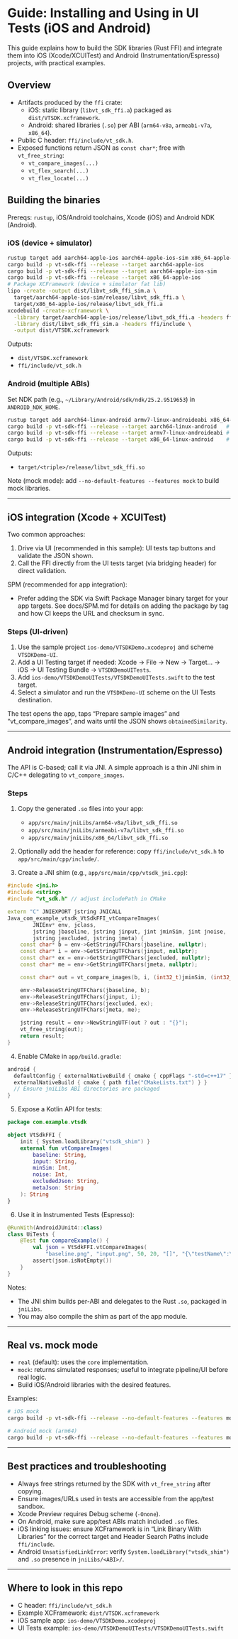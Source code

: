 # Guide: Installing and Using in UI Tests (iOS and Android)

This guide explains how to build the SDK libraries (Rust FFI) and integrate them into iOS (Xcode/XCUITest) and Android (Instrumentation/Espresso) projects, with practical examples.

## Overview

- Artifacts produced by the `ffi` crate:
  - iOS: static library (`libvt_sdk_ffi.a`) packaged as `dist/VTSDK.xcframework`.
  - Android: shared libraries (`.so`) per ABI (`arm64-v8a`, `armeabi-v7a`, `x86_64`).
- Public C header: `ffi/include/vt_sdk.h`.
- Exposed functions return JSON as `const char*`; free with `vt_free_string`:
  - `vt_compare_images(...)`
  - `vt_flex_search(...)`
  - `vt_flex_locate(...)`

## Building the binaries

Prereqs: `rustup`, iOS/Android toolchains, Xcode (iOS) and Android NDK (Android).

### iOS (device + simulator)

```bash
rustup target add aarch64-apple-ios aarch64-apple-ios-sim x86_64-apple-ios
cargo build -p vt-sdk-ffi --release --target aarch64-apple-ios
cargo build -p vt-sdk-ffi --release --target aarch64-apple-ios-sim
cargo build -p vt-sdk-ffi --release --target x86_64-apple-ios
# Package XCFramework (device + simulator fat lib)
lipo -create -output dist/libvt_sdk_ffi_sim.a \
  target/aarch64-apple-ios-sim/release/libvt_sdk_ffi.a \
  target/x86_64-apple-ios/release/libvt_sdk_ffi.a
xcodebuild -create-xcframework \
  -library target/aarch64-apple-ios/release/libvt_sdk_ffi.a -headers ffi/include \
  -library dist/libvt_sdk_ffi_sim.a -headers ffi/include \
  -output dist/VTSDK.xcframework
```

Outputs:

- `dist/VTSDK.xcframework`
- `ffi/include/vt_sdk.h`

### Android (multiple ABIs)

Set NDK path (e.g., `~/Library/Android/sdk/ndk/25.2.9519653`) in `ANDROID_NDK_HOME`.

```bash
rustup target add aarch64-linux-android armv7-linux-androideabi x86_64-linux-android
cargo build -p vt-sdk-ffi --release --target aarch64-linux-android   # arm64-v8a
cargo build -p vt-sdk-ffi --release --target armv7-linux-androideabi # armeabi-v7a
cargo build -p vt-sdk-ffi --release --target x86_64-linux-android    # x86_64
```

Outputs:

- `target/<triple>/release/libvt_sdk_ffi.so`

Note (mock mode): add `--no-default-features --features mock` to build mock libraries.

---

## iOS integration (Xcode + XCUITest)

Two common approaches:

1) Drive via UI (recommended in this sample): UI tests tap buttons and validate the JSON shown.
2) Call the FFI directly from the UI tests target (via bridging header) for direct validation.

SPM (recommended for app integration):

- Prefer adding the SDK via Swift Package Manager binary target for your app targets. See docs/SPM.md for details on adding the package by tag and how CI keeps the URL and checksum in sync.

### Steps (UI-driven)

1. Use the sample project `ios-demo/VTSDKDemo.xcodeproj` and scheme `VTSDKDemo-UI`.
2. Add a UI Testing target if needed: Xcode → File → New → Target… → iOS → UI Testing Bundle → `VTSDKDemoUITests`.
3. Add `ios-demo/VTSDKDemoUITests/VTSDKDemoUITests.swift` to the test target.
4. Select a simulator and run the `VTSDKDemo-UI` scheme on the UI Tests destination.

The test opens the app, taps “Prepare sample images” and “vt_compare_images”, and waits until the JSON shows `obtainedSimilarity`.

---

## Android integration (Instrumentation/Espresso)

The API is C-based; call it via JNI. A simple approach is a thin JNI shim in C/C++ delegating to `vt_compare_images`.

### Steps

1. Copy the generated `.so` files into your app:
   - `app/src/main/jniLibs/arm64-v8a/libvt_sdk_ffi.so`
   - `app/src/main/jniLibs/armeabi-v7a/libvt_sdk_ffi.so`
   - `app/src/main/jniLibs/x86_64/libvt_sdk_ffi.so`

2. Optionally add the header for reference: copy `ffi/include/vt_sdk.h` to `app/src/main/cpp/include/`.

3. Create a JNI shim (e.g., `app/src/main/cpp/vtsdk_jni.cpp`):

```cpp
#include <jni.h>
#include <string>
#include "vt_sdk.h" // adjust includePath in CMake

extern "C" JNIEXPORT jstring JNICALL
Java_com_example_vtsdk_VtSdkFFI_vtCompareImages(
        JNIEnv* env, jclass,
        jstring jbaseline, jstring jinput, jint jminSim, jint jnoise,
        jstring jexcluded, jstring jmeta) {
    const char* b = env->GetStringUTFChars(jbaseline, nullptr);
    const char* i = env->GetStringUTFChars(jinput, nullptr);
    const char* ex = env->GetStringUTFChars(jexcluded, nullptr);
    const char* me = env->GetStringUTFChars(jmeta, nullptr);

    const char* out = vt_compare_images(b, i, (int32_t)jminSim, (int32_t)jnoise, ex, me);

    env->ReleaseStringUTFChars(jbaseline, b);
    env->ReleaseStringUTFChars(jinput, i);
    env->ReleaseStringUTFChars(jexcluded, ex);
    env->ReleaseStringUTFChars(jmeta, me);

    jstring result = env->NewStringUTF(out ? out : "{}");
    vt_free_string(out);
    return result;
}
```

4. Enable CMake in `app/build.gradle`:

```groovy
android {
  defaultConfig { externalNativeBuild { cmake { cppFlags "-std=c++17" } } }
  externalNativeBuild { cmake { path file("CMakeLists.txt") } }
  // Ensure jniLibs ABI directories are packaged
}
```

5. Expose a Kotlin API for tests:

```kotlin
package com.example.vtsdk

object VtSdkFFI {
    init { System.loadLibrary("vtsdk_shim") }
    external fun vtCompareImages(
        baseline: String,
        input: String,
        minSim: Int,
        noise: Int,
        excludedJson: String,
        metaJson: String
    ): String
}
```

6. Use it in Instrumented Tests (Espresso):

```kotlin
@RunWith(AndroidJUnit4::class)
class UiTests {
    @Test fun compareExample() {
        val json = VtSdkFFI.vtCompareImages(
            "baseline.png", "input.png", 50, 20, "[]", "{\"testName\":\"UI-Compare\"}")
        assert(json.isNotEmpty())
    }
}
```

Notes:

- The JNI shim builds per-ABI and delegates to the Rust `.so`, packaged in `jniLibs`.
- You may also compile the shim as part of the app module.

---

## Real vs. mock mode

- `real` (default): uses the `core` implementation.
- `mock`: returns simulated responses; useful to integrate pipeline/UI before real logic.
- Build iOS/Android libraries with the desired features.

Examples:

```bash
# iOS mock
cargo build -p vt-sdk-ffi --release --no-default-features --features mock --target aarch64-apple-ios

# Android mock (arm64)
cargo build -p vt-sdk-ffi --release --no-default-features --features mock --target aarch64-linux-android
```

---

## Best practices and troubleshooting

- Always free strings returned by the SDK with `vt_free_string` after copying.
- Ensure images/URLs used in tests are accessible from the app/test sandbox.
- Xcode Preview requires Debug scheme (`-Onone`).
- On Android, make sure app/test ABIs match included `.so` files.
- iOS linking issues: ensure XCFramework is in “Link Binary With Libraries” for the correct target and Header Search Paths include `ffi/include`.
- Android `UnsatisfiedLinkError`: verify `System.loadLibrary("vtsdk_shim")` and `.so` presence in `jniLibs/<ABI>/`.

---

## Where to look in this repo

- C header: `ffi/include/vt_sdk.h`
- Example XCFramework: `dist/VTSDK.xcframework`
- iOS sample app: `ios-demo/VTSDKDemo.xcodeproj`
- UI Tests example: `ios-demo/VTSDKDemoUITests/VTSDKDemoUITests.swift`
